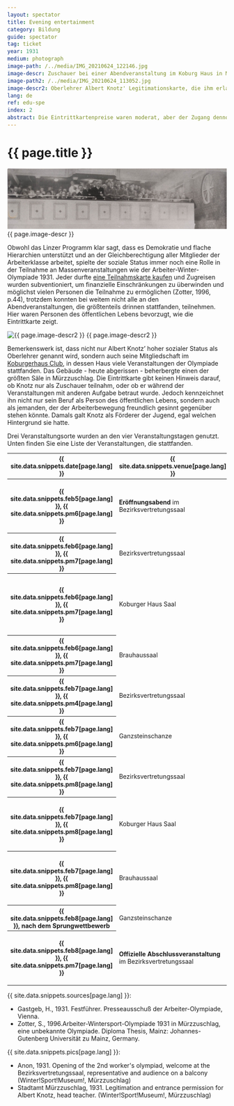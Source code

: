 ```yaml
---
layout: spectator
title: Evening entertainment
category: Bildung
guide: spectator
tag: ticket
year: 1931
medium: photograph
image-path: /../media/IMG_20210624_122146.jpg
image-descr: Zuschauer bei einer Abendveranstaltung im Koburg Haus in Mürzzuschlag
image-path2: /../media/IMG_20210624_113052.jpg
image-descr2: Oberlehrer Albert Knotz' Legitimationskarte, die ihm erlaubte das Koburghaus und die dortigen Veranstaltungen jederzeit kostenfrei zu besuchen.
lang: de
ref: edu-spe
index: 2
abstract: Die Eintrittkartenpreise waren moderat, aber der Zugang dennoch eingeschränkt. Jene mit Verbindungen oder die hohes Ansehen in der Gemeinschaft genossen, konnten auch die anspruchsvolleren Abendveranstaltugnen besuchen, die Massen blieben ausgeschlossen.
---
```

<body>
    <div class="infotext">
        <h1  id="title">{{ page.title }}</h1>
        <div class="grid-item" id="exhibit-image"><img src="../media/IMG_20210624_122146.jpg" class="img-fluid" alt="{{ page.image-descr }}"> {{ page.image-descr }} </div>
        <p>Obwohl das Linzer Programm klar sagt, dass es Demokratie und flache Hierarchien unterstützt und an der Gleichberechtigung aller Mitglieder der Arbeiterklasse arbeitet, spielte der soziale Status immer noch eine Rolle in der Teilnahme an Massenveranstaltungen wie der Arbeiter-Winter-Olympiade 1931. Jeder durfte <a href="https://workerswinterolympiad1931.netlify.app/spectator/clstr-samebutdifferent.html" class="link-info">eine Teilnahmskarte kaufen</a> und Zugreisen wurden subventioniert, um finanzielle Einschränkungen zu überwinden und möglichst vielen Personen die Teilnahme zu ermöglichen (Zotter, 1996, p.44), trotzdem konnten bei weitem nicht alle an den Abendveranstaltungen, die größtenteils drinnen stattfanden, teilnehmen. Hier waren Personen des öffentlichen Lebens bevorzugt, wie die Eintrittkarte zeigt.</p>
        <div class="grid-item" id="exhibit-image"><img src="../media/IMG_20210624_113052.jpg" class="img-fluid" alt="{{ page.image-descr2 }}"> {{ page.image-descr2 }}</div>
        <p>Bemerkenswerk ist, dass nicht nur Albert Knotz’ hoher sozialer Status als Oberlehrer genannt wird, sondern auch seine Mitgliedschaft im <a href="#" class="link-info" data-toggle="tooltip" title="Der Koburgerhaus Club war eine politisch rechte Organisation, die mit deutschnationaler Politik sympathisierte."> Koburgerhaus Club</a>, in dessen Haus viele Veranstaltungen der Olympiade stattfanden. Das Gebäude - heute abgerissen - beherbergte einen der größten Säle in Mürzzuschlag. Die Eintrittkarte gibt keinen Hinweis darauf, ob Knotz nur als Zuschauer teilnahm, oder ob er während der Veranstaltungen mit anderen Aufgabe betraut wurde. Jedoch kennzeichnet ihn nicht nur sein Beruf als Person des öffentlichen Lebens, sondern auch als jemanden, der der Arbeiterbewegung freundlich gesinnt gegenüber stehen könnte. Damals galt Knotz als Förderer der Jugend, egal welchen Hintergrund sie hatte.</p>
        <p>Drei Veranstaltungsorte wurden an den vier Veranstaltungstagen genutzt. Unten finden Sie eine Liste der Veranstaltungen, die stattfanden.</p>
        <table class="table">
            <thead>
                <tr>
                    <th scope="col">{{ site.data.snippets.date[page.lang] }}</th>
                    <th scope="col">{{ site.data.snippets.venue[page.lang] }}</th>
                    <th scope="col">{{ site.data.snippets.entert[page.lang] }}</th>
                </tr>
            </thead>
            <tbody>
                <tr>
                    <th scope="row">{{ site.data.snippets.feb5[page.lang] }}, {{ site.data.snippets.pm6[page.lang] }}</th>
                    <td><b>Eröffnungsabend</b> im Bezirksvertretungssaal</td>
                    <td>Reden offizieller Vertreter der Internationalen und Veranstalter. Konzerte verschiedener regionaler Musikgruppen und Gesangsvereine: Richard Wagners <span class="quote">Rienzi Ouverture</span>, G. Ad. Uthmanns <span class="quote">Der Freiheit mein Lied</span>, <span class="quote"><a href="#" class="link-info" data-toggle="tooltip" title="Offizielle Hymne der Sozialdemokraten">Lied der Arbeit</a></span>.</td>
                </tr>
                <tr>
                    <th scope="row">{{ site.data.snippets.feb6[page.lang] }}, {{ site.data.snippets.pm7[page.lang] }}</th>
                    <td>Bezirksvertretungssaal</td>
                    <td> Konzert des Musikvereins Mürzzuschlag-Hönigsberg, Gesangsverein <span class="quote">Liederkranz</span>, Gedichte im Dialekt von <a href="#" class="link-info" data-toggle="tooltip" title="Einheimischer Geschäftmann, Autor und Schifahrenthusiast">Toni Schruf</a>. Politische Kabarett.</td>
                </tr>
                <tr>
                    <th scope="row">{{ site.data.snippets.feb6[page.lang] }}, {{ site.data.snippets.pm7[page.lang] }}</th>
                    <td>Koburger Haus Saal</td>
                    <td>Konzert des Eisenbahnermusikvereins Mürzzuschlag, Konzert des Männergesangsvereins <span class="quote">Südbahnbund Mürzzuschlag</span>. Vorführung der Turner und Turnerinnen. Gedichte im Dialekt von <a href="#" class="link-info" data-toggle="tooltip" title="Einheimischer Geschäftmann, Autor und Schifahrenthusiast">Toni Schruf</a>.</td>
                </tr>
                <tr>
                    <th scope="row">{{ site.data.snippets.feb6[page.lang] }}, {{ site.data.snippets.pm7[page.lang] }}</th>
                    <td>Brauhaussaal</td>
                    <td>Konzert des Arbeitermusikvereins <span class="quote">Einigkeit</span> Krieglach, des Arbeiterinnenvereins Mürzzuschlag. Vorführung der Turner und Turnerinnen. Politische Kabarett.</td>
                </tr>
                <tr>
                    <th scope="row">{{ site.data.snippets.feb7[page.lang] }}, {{ site.data.snippets.pm4[page.lang] }}</th>
                    <td>Bezirksvertretungssaal</td>
                    <td>Chorkonzert des Arbeiterkinderchors Mürzzuschlag und des <span class="quote">Salonorchesters Klein.</span></td>
                </tr>
                <tr>
                    <th scope="row">{{ site.data.snippets.feb7[page.lang] }}, {{ site.data.snippets.pm6[page.lang] }}</th>
                    <td>Ganzsteinschanze</td>
                    <td>Fackelzug und Ansprachen, unterstützt von Fanfaren, Sprechchören und drei Musikgruppen.</td>
                </tr>
                <tr>
                    <th scope="row">{{ site.data.snippets.feb7[page.lang] }}, {{ site.data.snippets.pm8[page.lang] }}</th>
                    <td>Bezirksvertretungssaal</td>
                    <td>Konzert des Arbeitermusikvereins <span class="quote">Einigkeit</span> Krieglach, des Arbeiterinnenvereins Mürzzuschlag. Gedichte im Dialekt von <a href="#" class="link-info" data-toggle="tooltip" title="Einheimischer Geschäftmann, Autor und Schifahrenthusiast">Toni Schruf</a>. Politisches Kabarett.</td>
                </tr>
                <tr>
                   <th scope="row">{{ site.data.snippets.feb7[page.lang] }}, {{ site.data.snippets.pm8[page.lang] }}</th>
                    <td>Koburger Haus Saal</td>
                    <td>Konzert des Gewerkschaftsmusikvereins Mürzzuschlag-Hönigsberg, vom Gesangsverein <span class="quote">Liederkranz</span>. Vorführung der Turner und Turnerinnen. Gedichte im Dialekt von <a href="#" class="link-info" data-toggle="tooltip" title="Einheimischer Geschäftmann, Autor und Schifahrenthusiast">Toni Schruf</a>.</td>
                </tr>
                <tr>
                    <th scope="row">{{ site.data.snippets.feb7[page.lang] }}, {{ site.data.snippets.pm8[page.lang] }}</th>
                    <td>Brauhaussaal</td>
                    <td>Konzert des Eisenbahnermusikvereins Mürzzuschlag, Konzert des Männergesangsvereins <span class="quote">Südbahnbund Mürzzuschlag</span>. Vorführung der Turner und Turnerinnen. Politisches Kabarett.</td>              
                </tr>
                <tr>
                    <th scope="row">{{ site.data.snippets.feb8[page.lang] }}, nach dem Sprungwettbewerb</th>
                    <td>Ganzsteinschanze</td>
                    <td>Trompetenfanfaren, Reden, Massengesang <span class="quote"><a href="#" class="link-info" data-toggle="tooltip" title="eine linke Hymne">Die Internationale</a></span>.</td>
                </tr>
                <tr>
                    <th scope="row">{{ site.data.snippets.feb8[page.lang] }}, {{ site.data.snippets.pm7[page.lang] }}</th>
                    <td><b>Offizielle Abschlussveranstaltung</b> im Bezirksvertretungssaal</td>
                    <td>Eduard Griegs <span class="quote">Triumphzug</span>, H.Schoofs <span class="quote">Zum Kampf</span>, Reden,Massengesang <span class="quote"><a href="#" class="link-info" data-toggle="tooltip" title="Französische Nationalhymne, Hymne der Arbeiterbewegung">Marseillaise</a></span>. Vorführung des Gewerkschaftsmusikvereins Mürzzuschlag-Hönigsberg, Arbeiterchor Mürzzuschlag.</td>
                </tr>
            </tbody>
        </table>
        <div class="resources">
            <div class="resource-title">{{ site.data.snippets.sources[page.lang] }}:</div>
                <ul>
                    <li>Gastgeb, H., 1931. <span id="source">Festführer</span>. Presseausschuß der Arbeiter-Olympiade, Vienna.</li>
                    <li>Zotter, S., 1996.<span id="source">Arbeiter-Wintersport-Olympiade 1931 in Mürzzuschlag, eine unbekannte Olympiade</span>. Diploma Thesis, Mainz: Johannes-Gutenberg Universität zu Mainz, Germany.</li>
                </ul>
        </div>
        <div class="resources">
            <div class="resource-title">{{ site.data.snippets.pics[page.lang] }}:</div>
                <ul>
                    <li>Anon, 1931. Opening of the 2nd worker's olympiad, welcome at the Bezirksvertretungssaal, representative and audience on a balcony (Winter!Sport!Museum!, Mürzzuschlag)</li>
                    <li>Stadtamt Mürzzuschlag, 1931. Legitimation and entrance permission for Albert Knotz, head teacher. (Winter!Sport!Museum!, Mürzzuschlag)</li>
                </ul>
        </div>
    </div>
</body>
